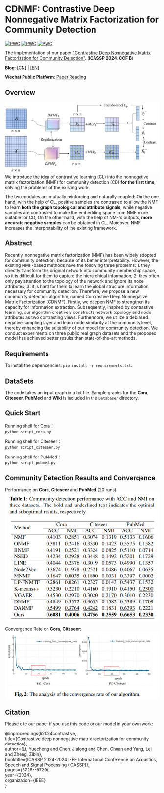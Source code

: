 # CDNMF: Contrastive Deep Nonnegative Matrix Factorization for Community Detection
[![PWC](https://img.shields.io/endpoint.svg?url=https://paperswithcode.com/badge/contrastive-deep-nonnegative-matrix/community-detection-on-cora)](https://paperswithcode.com/sota/community-detection-on-cora?p=contrastive-deep-nonnegative-matrix)
[![PWC](https://img.shields.io/endpoint.svg?url=https://paperswithcode.com/badge/contrastive-deep-nonnegative-matrix/community-detection-on-citeseer)](https://paperswithcode.com/sota/community-detection-on-citeseer?p=contrastive-deep-nonnegative-matrix)
[![PWC](https://img.shields.io/endpoint.svg?url=https://paperswithcode.com/badge/contrastive-deep-nonnegative-matrix/community-detection-on-pubmed)](https://paperswithcode.com/sota/community-detection-on-pubmed?p=contrastive-deep-nonnegative-matrix)


The implementation of our paper ["Contrastive Deep Nonnegative Matrix Factorization for Community Detection"](https://arxiv.org/abs/2311.02357). (**ICASSP 2024, CCF B**)

**Blog**: [[CN]](https://blog.csdn.net/m0_50826544/article/details/136773553?spm=1011.2415.3001.5331) | [[EN]](https://medium.com/@liych168168/cdnmf-a-trustworthy-and-efficient-community-detection-method-88dc9a6aba2b)

**Wechat Public Platform**: [Paper Reading](https://mp.weixin.qq.com/s/3rknZMBeqHW0fNtEvrEA8Q)
## Overview
![framework](./figures/framework.png)
We introduce the idea of contrastive learning (CL) into the nonnegative matrix factorization (NMF) for community detection (CD) **for the first time**, solving the problems of the existing work.

The two modules are mutually reinforcing and naturally coupled: On the one hand, with the help of CL, positive samples are contrasted to allow the NMF to learn **both the graph topological and attribute signals**, while negative samples are contrasted to make the embedding space from NMF more suitable for CD; On the other hand, with the help of NMF's outputs, **more accurate negative samples** can be obtained in CL. Moreover, NMF increases the interpretability of the existing framework.

## Abstract
Recently, nonnegative matrix factorization (NMF) has been widely adopted for community detection, because of its better interpretability. However, the existing NMF-based methods have the following three problems: 1. they directly transform the original network into community membership space, so it is difficult for them to capture the hierarchical information; 2. they often only pay attention to the topology of the network and ignore its node attributes; 3. it is hard for them to learn the global structure information necessary for community detection. Therefore, we propose a new community detection algorithm, named Contrastive Deep Nonnegative Matrix Factorization (CDNMF). Firstly, we deepen NMF to strengthen its capacity for information extraction. Subsequently, inspired by contrastive learning, our algorithm creatively constructs network topology and node attributes as two contrasting views. Furthermore, we utilize a debiased negative sampling layer and learn node similarity at the community level, thereby enhancing the suitability of our model for community detection. We conduct experiments on three public real graph datasets and the proposed model has achieved better results than state-of-the-art methods.

## Requirements
To install the dependencies: `pip install -r requirements.txt`.

## DataSets
The code takes an input graph in a txt file. Sample graphs for the **Cora**, **Citeseer**, **PubMed** and **Wiki** is included in the `Database/` directory.

## Quick Start
Running shell for Cora：    
`python script_cora.py`

Running shell for Citeseer：    
`python script_citeseer.py`

Running shell for PubMed：    
`python script_pubmed.py`

## Community Detection Results and Convergence
Performance on **Cora**, **Citeseer** and **PubMed** (20 runs):  
![results](./figures/results.png) 

Convergence Rate on **Cora**, **Citeseer**:  
![convergence](./figures/convergence.png)

## Citation
Please cite our paper if you use this code or our model in your own work:

@inproceedings{li2024contrastive,  
  title={Contrastive deep nonnegative matrix factorization for community detection},  
  author={Li, Yuecheng and Chen, Jialong and Chen, Chuan and Yang, Lei and Zheng, Zibin},  
  booktitle={ICASSP 2024-2024 IEEE International Conference on Acoustics, Speech and Signal Processing (ICASSP)},  
  pages={6725--6729},  
  year={2024},  
  organization={IEEE}  
}


